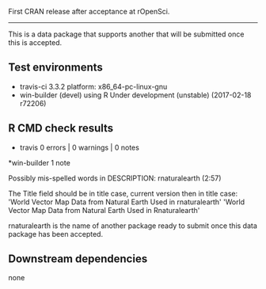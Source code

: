 First CRAN release after acceptance at rOpenSci.

---
 
This is a data package that supports another that will be submitted once this is accepted.
   
## Test environments
* travis-ci 3.3.2 platform: x86_64-pc-linux-gnu
* win-builder (devel) using R Under development (unstable) (2017-02-18 r72206)

## R CMD check results
* travis
0 errors | 0 warnings | 0 notes

*win-builder
1 note

Possibly mis-spelled words in DESCRIPTION:
  rnaturalearth (2:57)

The Title field should be in title case, current version then in title case:
'World Vector Map Data from Natural Earth Used in rnaturalearth'
'World Vector Map Data from Natural Earth Used in Rnaturalearth'

rnaturalearth is the name of another package ready to submit once this data package has been accepted.

## Downstream dependencies
none
